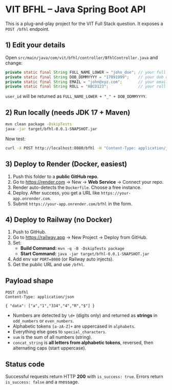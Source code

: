 # VIT BFHL – Java Spring Boot API

This is a plug-and-play project for the VIT Full Stack question. It exposes a `POST /bfhl` endpoint.

## 1) Edit your details
Open `src/main/java/com/vit/bfhl/controller/BfhlController.java` and change:
```java
private static final String FULL_NAME_LOWER = "john_doe"; // your full name in lowercase with underscore
private static final String DOB_DDMMYYYY = "17091999";    // your dob ddmmyyyy
private static final String EMAIL = "john@xyz.com";       // your email
private static final String ROLL = "ABCD123";             // your roll number
```
`user_id` will be returned as `FULL_NAME_LOWER + "_" + DOB_DDMMYYYY`.

## 2) Run locally (needs JDK 17 + Maven)
```bash
mvn clean package -DskipTests
java -jar target/bfhl-0.0.1-SNAPSHOT.jar
```
Now test:
```bash
curl -X POST http://localhost:8080/bfhl -H "Content-Type: application/json" -d '{"data":["a","1","334","4","R","$"]}'
```

## 3) Deploy to Render (Docker, easiest)
1. Push this folder to a **public GitHub repo**.
2. Go to https://render.com → New → **Web Service** → Connect your repo.
3. Render auto-detects the `Dockerfile`. Choose a free instance.
4. Deploy. After success, you get a URL like `https://your-app.onrender.com`.
5. Submit `https://your-app.onrender.com/bfhl` in the form.

## 4) Deploy to Railway (no Docker)
1. Push to GitHub.
2. Go to https://railway.app → New Project → Deploy from GitHub.
3. Set:
   - **Build Command:** `mvn -q -B -DskipTests package`
   - **Start Command:** `java -jar target/bfhl-0.0.1-SNAPSHOT.jar`
4. Add env var `PORT=8080` (or Railway auto injects).
5. Get the public URL and use `/bfhl`.

## Payload shape
```
POST /bfhl
Content-Type: application/json

{ "data": ["a","1","334","4","R","$"] }
```
- Numbers are detected by `\d+` (digits only) and returned as **strings** in `odd_numbers` or `even_numbers`.
- Alphabetic tokens `[a-zA-Z]+` are uppercased in `alphabets`.
- Everything else goes to `special_characters`.
- `sum` is the sum of all numbers (string).
- `concat_string` is **all letters from alphabetic tokens**, reversed, then alternating caps (start uppercase).

## Status code
Successful requests return HTTP **200** with `is_success: true`. Errors return `is_success: false` and a message.
